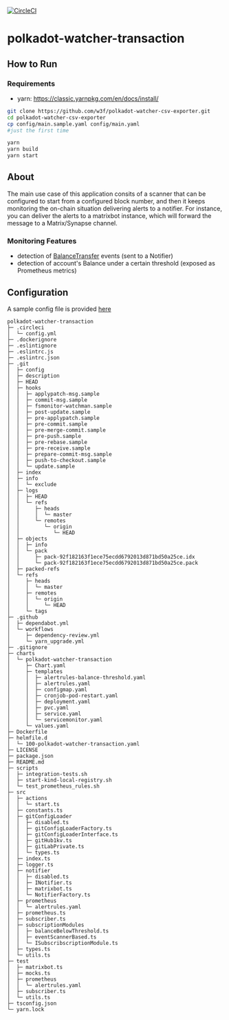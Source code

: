 [![CircleCI](https://circleci.com/gh/w3f/polkadot-watcher-transaction.svg?style=svg)](https://circleci.com/gh/w3f/polkadot-watcher-transaction)

# polkadot-watcher-transaction

## How to Run 

### Requirements
- yarn: https://classic.yarnpkg.com/en/docs/install/

```bash
git clone https://github.com/w3f/polkadot-watcher-csv-exporter.git
cd polkadot-watcher-csv-exporter
cp config/main.sample.yaml config/main.yaml 
#just the first time

yarn
yarn build
yarn start
```

## About

The main use case of this application consits of a scanner that can be configured to start from a configured block number, and then it keeps monitoring the on-chain situation delivering alerts to a notifier. For instance, you can deliver the alerts to a matrixbot instance, which will forward the message to a Matrix/Synapse channel.

### Monitoring Features

- detection of [BalanceTransfer](https://polkadot.js.org/docs/substrate/events#transferaccountid32-accountid32-u128) events (sent to a Notifier)
- detection of account's Balance under a certain threshold (exposed as Prometheus metrics)

## Configuration

A sample config file is provided [here](/config/main.sample.yaml)

```
polkadot-watcher-transaction
├─ .circleci
│  └─ config.yml
├─ .dockerignore
├─ .eslintignore
├─ .eslintrc.js
├─ .eslintrc.json
├─ .git
│  ├─ config
│  ├─ description
│  ├─ HEAD
│  ├─ hooks
│  │  ├─ applypatch-msg.sample
│  │  ├─ commit-msg.sample
│  │  ├─ fsmonitor-watchman.sample
│  │  ├─ post-update.sample
│  │  ├─ pre-applypatch.sample
│  │  ├─ pre-commit.sample
│  │  ├─ pre-merge-commit.sample
│  │  ├─ pre-push.sample
│  │  ├─ pre-rebase.sample
│  │  ├─ pre-receive.sample
│  │  ├─ prepare-commit-msg.sample
│  │  ├─ push-to-checkout.sample
│  │  └─ update.sample
│  ├─ index
│  ├─ info
│  │  └─ exclude
│  ├─ logs
│  │  ├─ HEAD
│  │  └─ refs
│  │     ├─ heads
│  │     │  └─ master
│  │     └─ remotes
│  │        └─ origin
│  │           └─ HEAD
│  ├─ objects
│  │  ├─ info
│  │  └─ pack
│  │     ├─ pack-92f182163f1ece75ecdd6792013d871bd50a25ce.idx
│  │     └─ pack-92f182163f1ece75ecdd6792013d871bd50a25ce.pack
│  ├─ packed-refs
│  └─ refs
│     ├─ heads
│     │  └─ master
│     ├─ remotes
│     │  └─ origin
│     │     └─ HEAD
│     └─ tags
├─ .github
│  ├─ dependabot.yml
│  └─ workflows
│     ├─ dependency-review.yml
│     └─ yarn_upgrade.yml
├─ .gitignore
├─ charts
│  └─ polkadot-watcher-transaction
│     ├─ Chart.yaml
│     ├─ templates
│     │  ├─ alertrules-balance-threshold.yaml
│     │  ├─ alertrules.yaml
│     │  ├─ configmap.yaml
│     │  ├─ cronjob-pod-restart.yaml
│     │  ├─ deployment.yaml
│     │  ├─ pvc.yaml
│     │  ├─ service.yaml
│     │  └─ servicemonitor.yaml
│     └─ values.yaml
├─ Dockerfile
├─ helmfile.d
│  └─ 100-polkadot-watcher-transaction.yaml
├─ LICENSE
├─ package.json
├─ README.md
├─ scripts
│  ├─ integration-tests.sh
│  ├─ start-kind-local-registry.sh
│  └─ test_prometheus_rules.sh
├─ src
│  ├─ actions
│  │  └─ start.ts
│  ├─ constants.ts
│  ├─ gitConfigLoader
│  │  ├─ disabled.ts
│  │  ├─ gitConfigLoaderFactory.ts
│  │  ├─ gitConfigLoaderInterface.ts
│  │  ├─ gitHub1kv.ts
│  │  ├─ gitLabPrivate.ts
│  │  └─ types.ts
│  ├─ index.ts
│  ├─ logger.ts
│  ├─ notifier
│  │  ├─ disabled.ts
│  │  ├─ INotifier.ts
│  │  ├─ matrixbot.ts
│  │  └─ NotifierFactory.ts
│  ├─ prometheus
│  │  └─ alertrules.yaml
│  ├─ prometheus.ts
│  ├─ subscriber.ts
│  ├─ subscriptionModules
│  │  ├─ balanceBelowThreshold.ts
│  │  ├─ eventScannerBased.ts
│  │  └─ ISubscribscriptionModule.ts
│  ├─ types.ts
│  └─ utils.ts
├─ test
│  ├─ matrixbot.ts
│  ├─ mocks.ts
│  ├─ prometheus
│  │  └─ alertrules.yaml
│  ├─ subscriber.ts
│  └─ utils.ts
├─ tsconfig.json
└─ yarn.lock

```